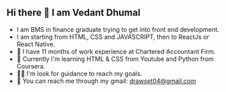 ## Hi there 👋 I am Vedant Dhumal

- I am BMS in finance graduate trying to get into front end development.
- I am starting from HTML, CSS and JAVASCRIPT, then to ReactJs or React Native. 
- 💼 I have 11 months of work experience at Chartered Accountant Firm.
- 🌱 Currently I'm learning HTML & CSS from Youtube and Python from Coursera.
- 😶‍🌫️ I'm look for guidance to reach my goals.
- 🤙 You can reach me through my gmail: drawset04@gmail.com
<!--
**vedantdez/vedantdez** is a ✨ _special_ ✨ repository because its `README.md` (this file) appears on your GitHub profile.

Here are some ideas to get you started:

- 🔭 I’m currently working on ...
- 🌱 I’m currently learning ...
- 👯 I’m looking to collaborate on ...
- 🤔 I’m looking for help with ...
- 💬 Ask me about ...
- 📫 How to reach me: ...      
- 😄 Pronouns: ...
- ⚡ Fun fact: ...
-->
